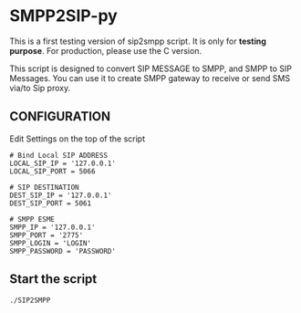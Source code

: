 SMPP2SIP-py
===========

This is a first testing version of sip2smpp script. It is only for **testing purpose**. For production, please use the C version.

This script is designed to convert SIP MESSAGE to SMPP, and SMPP to SIP Messages. You can use it to create SMPP gateway to receive or send SMS via/to Sip proxy. 

## CONFIGURATION

Edit Settings on the top of the script

    # Bind Local SIP ADDRESS
    LOCAL_SIP_IP = '127.0.0.1'
    LOCAL_SIP_PORT = 5066

    # SIP DESTINATION	
    DEST_SIP_IP = '127.0.0.1'
    DEST_SIP_PORT = 5061

    # SMPP ESME	
    SMPP_IP = '127.0.0.1'
    SMPP_PORT = '2775'
    SMPP_LOGIN = 'LOGIN'
    SMPP_PASSWORD = 'PASSWORD'

## Start the script

    ./SIP2SMPP
